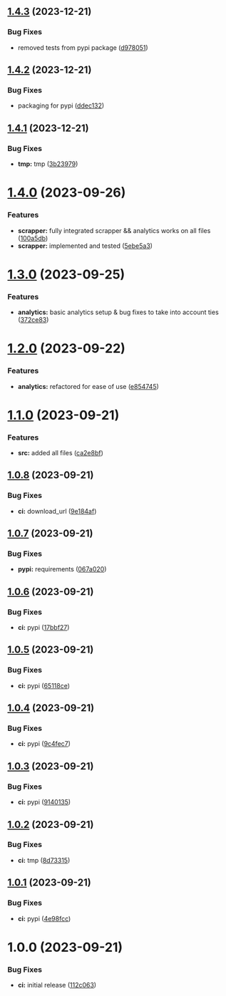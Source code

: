## [1.4.3](https://github.com/tomjeannesson/result-analytics/compare/v1.4.2...v1.4.3) (2023-12-21)


### Bug Fixes

* removed tests from pypi package ([d978051](https://github.com/tomjeannesson/result-analytics/commit/d978051343bae001bf5379411d4e0db8d4c71588))

## [1.4.2](https://github.com/tomjeannesson/result-analytics/compare/v1.4.1...v1.4.2) (2023-12-21)


### Bug Fixes

* packaging for pypi ([ddec132](https://github.com/tomjeannesson/result-analytics/commit/ddec1324db7556c73afcfb686f3c59b81902fb92))

## [1.4.1](https://github.com/tomjeannesson/result-analytics/compare/v1.4.0...v1.4.1) (2023-12-21)


### Bug Fixes

* **tmp:** tmp ([3b23979](https://github.com/tomjeannesson/result-analytics/commit/3b239790b09cd1ebf0f271b79cc53ecd69c8dab5))

# [1.4.0](https://github.com/tomjeannesson/result-analytics/compare/v1.3.0...v1.4.0) (2023-09-26)


### Features

* **scrapper:** fully integrated scrapper && analytics works on all files ([100a5db](https://github.com/tomjeannesson/result-analytics/commit/100a5db1de27b35ba0272dad449617dd3b99609d))
* **scrapper:** implemented and tested ([5ebe5a3](https://github.com/tomjeannesson/result-analytics/commit/5ebe5a35f63dd4e743576a56caed080403d50746))

# [1.3.0](https://github.com/tomjeannesson/result-analytics/compare/v1.2.0...v1.3.0) (2023-09-25)


### Features

* **analytics:** basic analytics setup & bug fixes to take into account ties ([372ce83](https://github.com/tomjeannesson/result-analytics/commit/372ce8330f61c2e20d0321f8121623db16f42efb))

# [1.2.0](https://github.com/tomjeannesson/result-analytics/compare/v1.1.0...v1.2.0) (2023-09-22)


### Features

* **analytics:** refactored for ease of use ([e854745](https://github.com/tomjeannesson/result-analytics/commit/e8547450d4034b07786a03dbfc3265251e85530e))

# [1.1.0](https://github.com/tomjeannesson/result-analytics/compare/v1.0.8...v1.1.0) (2023-09-21)


### Features

* **src:** added all files ([ca2e8bf](https://github.com/tomjeannesson/result-analytics/commit/ca2e8bf1967b468fe67b503eb2d1bf1c09eb3f41))

## [1.0.8](https://github.com/tomjeannesson/result-analytics/compare/v1.0.7...v1.0.8) (2023-09-21)


### Bug Fixes

* **ci:** download_url ([9e184af](https://github.com/tomjeannesson/result-analytics/commit/9e184af7d8cd47c63831073fd94958f5d57f1104))

## [1.0.7](https://github.com/tomjeannesson/result-analytics/compare/v1.0.6...v1.0.7) (2023-09-21)


### Bug Fixes

* **pypi:** requirements ([067a020](https://github.com/tomjeannesson/result-analytics/commit/067a020cec43f933cf7c70b6e2fb5146fbdea9f7))

## [1.0.6](https://github.com/tomjeannesson/result-analytics/compare/v1.0.5...v1.0.6) (2023-09-21)


### Bug Fixes

* **ci:** pypi ([17bbf27](https://github.com/tomjeannesson/result-analytics/commit/17bbf27565946bf7105f2482220574954f2d365c))

## [1.0.5](https://github.com/tomjeannesson/result-analytics/compare/v1.0.4...v1.0.5) (2023-09-21)


### Bug Fixes

* **ci:** pypi ([65118ce](https://github.com/tomjeannesson/result-analytics/commit/65118ce3817cc80691d54ac1b7a4915af43cdf5e))

## [1.0.4](https://github.com/tomjeannesson/result-analytics/compare/v1.0.3...v1.0.4) (2023-09-21)


### Bug Fixes

* **ci:** pypi ([9c4fec7](https://github.com/tomjeannesson/result-analytics/commit/9c4fec7a216aa9e00761789bcefbccee1da2e4f5))

## [1.0.3](https://github.com/tomjeannesson/result-analytics/compare/v1.0.2...v1.0.3) (2023-09-21)


### Bug Fixes

* **ci:** pypi ([9140135](https://github.com/tomjeannesson/result-analytics/commit/91401350538fb897b696160f8995f72a384e6695))

## [1.0.2](https://github.com/tomjeannesson/result-analytics/compare/v1.0.1...v1.0.2) (2023-09-21)


### Bug Fixes

* **ci:** tmp ([8d73315](https://github.com/tomjeannesson/result-analytics/commit/8d73315790624afa886cb3b3a39c8bd7ae7c3d21))

## [1.0.1](https://github.com/tomjeannesson/result-analytics/compare/v1.0.0...v1.0.1) (2023-09-21)


### Bug Fixes

* **ci:** pypi ([4e98fcc](https://github.com/tomjeannesson/result-analytics/commit/4e98fcc75185ae1f9773d2d3094fbda90793e3b9))

# 1.0.0 (2023-09-21)


### Bug Fixes

* **ci:** initial release ([112c063](https://github.com/tomjeannesson/result-analytics/commit/112c063c7178382b6a141880fe4cce9c8a586cf2))
